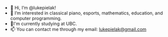 - 👋 Hi, I’m @lukepielak!
- 👀 I’m interested in classical piano, esports, mathematics, education, and computer programming.
- 🌱I'm currently studying at UBC.
- 📫 You can contact me through my email: lukepielak@gmail.com

<!---
lukepielak/lukepielak is a ✨ special ✨ repository because its `README.md` (this file) appears on your GitHub profile.
You can click the Preview link to take a look at your changes.
--->
